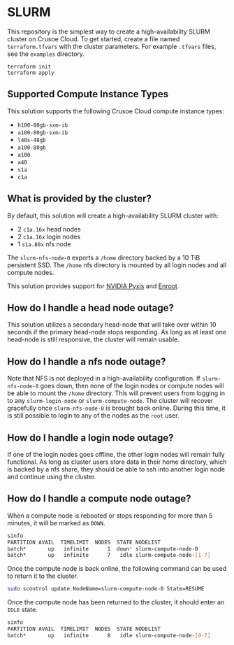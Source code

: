 # SLURM
This repository is the simplest way to create a high-availability SLURM cluster on
Crusoe Cloud. To get started, create a file named `terraform.tfvars` with the cluster
parameters. For example `.tfvars` files, see the `examples` directory.
```
terraform init
terraform apply
```

## Supported Compute Instance Types
This solution supports the following Crusoe Cloud compute instance types:
* `h100-80gb-sxm-ib`
* `a100-80gb-sxm-ib`
* `l40s-48gb`
* `a100-80gb`
* `a100`
* `a40`
* `s1a`
* `c1a`

## What is provided by the cluster?
By default, this solution will create a high-availability SLURM cluster with:
* 2 `c1a.16x` head nodes
* 2 `c1a.16x` login nodes
* 1 `s1a.80x` nfs node

The `slurm-nfs-node-0` exports a `/home` directory backed by a 10 TiB persistent
SSD. The `/home` nfs directory is mounted by all login nodes and all compute nodes.

This solution provides support for [NVIDIA Pyxis](https://github.com/NVIDIA/pyxis)
and [Enroot](https://github.com/nvidia/enroot).

## How do I handle a head node outage?
This solution utilizes a secondary head-node that will take over within 10
seconds if the primary head-node stops responding. As long as at least one
head-node is still responsive, the cluster will remain usable.

## How do I handle a nfs node outage?
Note that NFS is not deployed in a high-availability configuration.
If `slurm-nfs-node-0` goes down, then none of the login nodes or compute
nodes will be able to mount the `/home` directory. This will prevent users
from logging in to any `slurm-login-node` or `slurm-compute-node`. The cluster
will recover gracefully once `slurm-nfs-node-0` is brought back online. 
During this time, it is still possible to login to any of the nodes as
the `root` user.

## How do I handle a login node outage?
If one of the login nodes goes offline, the other login nodes will remain
fully functional. As long as cluster users store data in their home directory,
which is backed by a nfs share, they should be able to ssh into another login
node and continue using the cluster.

## How do I handle a compute node outage?
When a compute node is rebooted or stops responding for more than 5 minutes,
it will be marked as `DOWN`.

```bash
sinfo
PARTITION AVAIL  TIMELIMIT  NODES  STATE NODELIST
batch*       up   infinite      1  down* slurm-compute-node-0
batch*       up   infinite      7   idle slurm-compute-node-[1-7]
```

Once the compute node is back online, the following command can be used to return
it to the cluster.
```bash
sudo scontrol update NodeName=slurm-compute-node-0 State=RESUME
```

Once the compute node has been returned to the cluster, it should enter an `IDLE` state.
```bash
sinfo
PARTITION AVAIL  TIMELIMIT  NODES  STATE NODELIST
batch*       up   infinite      8   idle slurm-compute-node-[0-7]
```

